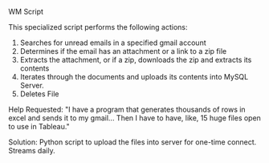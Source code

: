 WM Script

This specialized script performs the following actions:
1) Searches for unread emails in a specified gmail account
2) Determines if the email has an attachment or a link to a zip file
3) Extracts the attachment, or if a zip, downloads the zip and extracts its contents
4) Iterates through the documents and uploads its contents into MySQL Server.
5) Deletes File

Help Requested:
"I have a program that generates thousands of rows in excel and sends it to my gmail...
Then I have to have, like, 15 huge files open to use in Tableau."

Solution:
Python script to upload the files into server for one-time connect. Streams daily.